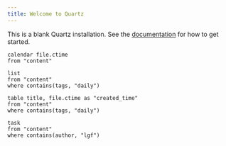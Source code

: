 ```yaml
---
title: Welcome to Quartz
---
```


This is a blank Quartz installation.
See the [documentation](https://quartz.jzhao.xyz) for how to get started.


```dataview
calendar file.ctime
from "content"
```


```dataview
list
from "content"
where contains(tags, "daily")
```



```dataview
table title, file.ctime as "created_time"
from "content"
where contains(tags, "daily")
```


```dataview
task
from "content"
where contains(author, "lgf")
```




